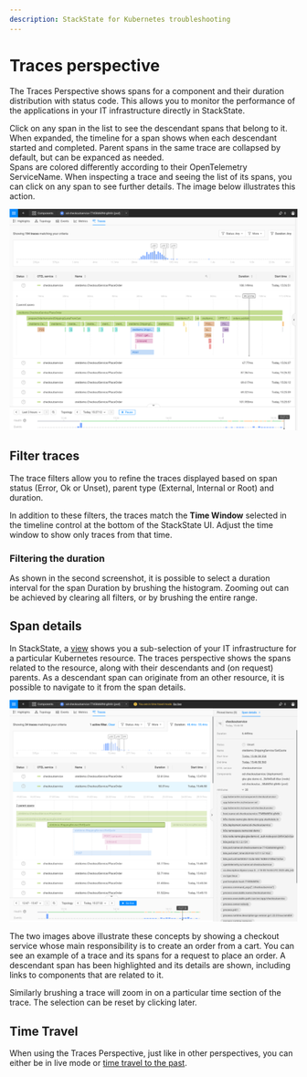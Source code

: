 ```yaml
---
description: StackState for Kubernetes troubleshooting
---
```


# Traces perspective

The Traces Perspective shows spans for a component and their duration distribution with status code.
This allows you to monitor the performance of the applications in your IT infrastructure directly in StackState.

Click on any span in the list to see the descendant spans that belong to it. 
When expanded, the timeline for a span shows when each descendant started and completed.
Parent spans in the same trace are collapsed by default, but can be expanced as needed.  
Spans are colored differently according to their OpenTelemetry ServiceName.
When inspecting a trace and seeing the list of its spans, you can click on any span to see further details.
The image below illustrates this action.

![Traces perspective](../../.gitbook/assets/k8s/k8s-traces-perspective.png)

## Filter traces

The trace filters allow you to refine the traces displayed based on span status (Error, Ok or Unset), parent type (External, Internal or Root) and duration.

In addition to these filters, the traces match the **Time Window** selected in the timeline control at the bottom of the StackState UI.
Adjust the time window to show only traces from that time.

### Filtering the duration

As shown in the second screenshot, it is possible to select a duration interval for the span Duration by brushing the histogram.
Zooming out can be achieved by clearing all filters, or by brushing the entire range.

## Span details

In StackState, a [view](k8s-view-structure.md) shows you a sub-selection of your IT infrastructure for a particular Kubernetes resource.
The traces perspective shows the spans related to the resource, along with their descendants and (on request) parents.
As a descendant span can originate from an other resource, it is possible to navigate to it from the span details.

![A descendant span details](../../.gitbook/assets/k8s/k8s-traces-perspective-span-details.png)

The two images above illustrate these concepts by showing a checkout service whose main responsibility is to create an order from a cart.
You can see an example of a trace and its spans for a request to place an order.
A descendant span has been highlighted and its details are shown, including links to components that are related to it.

Similarly brushing a trace will zoom in on a particular time section of the trace.
The selection can be reset by clicking later.

## Time Travel

When using the Traces Perspective, just like in other perspectives, you can either be in live mode or [time travel to the past](../stackstate-ui/k8sTs-timeline-time-travel.md#time-travel).
